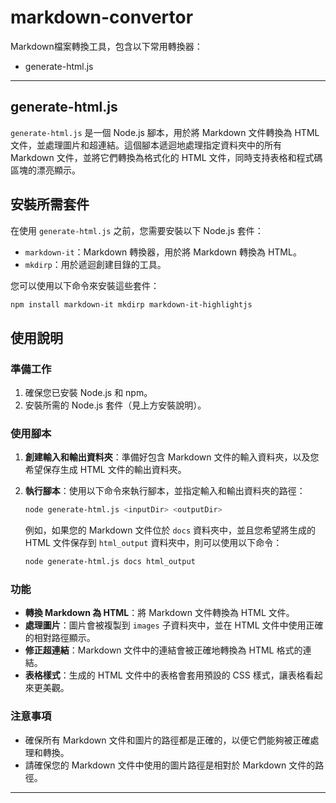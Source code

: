 # markdown-convertor 

Markdown檔案轉換工具，包含以下常用轉換器：
  - generate-html.js



---

## generate-html.js

`generate-html.js` 是一個 Node.js 腳本，用於將 Markdown 文件轉換為 HTML 文件，並處理圖片和超連結。這個腳本遞迴地處理指定資料夾中的所有 Markdown 文件，並將它們轉換為格式化的 HTML 文件，同時支持表格和程式碼區塊的漂亮顯示。

## 安裝所需套件

在使用 `generate-html.js` 之前，您需要安裝以下 Node.js 套件：

- `markdown-it`：Markdown 轉換器，用於將 Markdown 轉換為 HTML。
- `mkdirp`：用於遞迴創建目錄的工具。

您可以使用以下命令來安裝這些套件：

```bash
npm install markdown-it mkdirp markdown-it-highlightjs
```

## 使用說明

### 準備工作

1. 確保您已安裝 Node.js 和 npm。
2. 安裝所需的 Node.js 套件（見上方安裝說明）。

### 使用腳本

1. **創建輸入和輸出資料夾**：準備好包含 Markdown 文件的輸入資料夾，以及您希望保存生成 HTML 文件的輸出資料夾。

2. **執行腳本**：使用以下命令來執行腳本，並指定輸入和輸出資料夾的路徑：

   ```bash
   node generate-html.js <inputDir> <outputDir>
   ```

   例如，如果您的 Markdown 文件位於 `docs` 資料夾中，並且您希望將生成的 HTML 文件保存到 `html_output` 資料夾中，則可以使用以下命令：

   ```bash
   node generate-html.js docs html_output
   ```

### 功能

- **轉換 Markdown 為 HTML**：將 Markdown 文件轉換為 HTML 文件。
- **處理圖片**：圖片會被複製到 `images` 子資料夾中，並在 HTML 文件中使用正確的相對路徑顯示。
- **修正超連結**：Markdown 文件中的連結會被正確地轉換為 HTML 格式的連結。
- **表格樣式**：生成的 HTML 文件中的表格會套用預設的 CSS 樣式，讓表格看起來更美觀。

### 注意事項

- 確保所有 Markdown 文件和圖片的路徑都是正確的，以便它們能夠被正確處理和轉換。
- 請確保您的 Markdown 文件中使用的圖片路徑是相對於 Markdown 文件的路徑。

---
